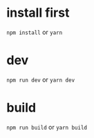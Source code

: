 # install first

`npm install`  or `yarn`

# dev

`npm run dev` or `yarn dev`

# build

`npm run build` or `yarn build`
